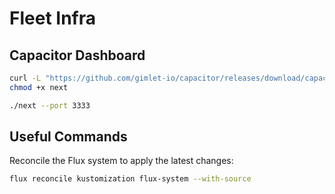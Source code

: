 # Fleet Infra

## Capacitor Dashboard

```bash
curl -L "https://github.com/gimlet-io/capacitor/releases/download/capacitor-next/next-$(uname)-$(uname -m)" -o next
chmod +x next
```

```bash
./next --port 3333
```
## Useful Commands

Reconcile the Flux system to apply the latest changes:

```bash
flux reconcile kustomization flux-system --with-source
```